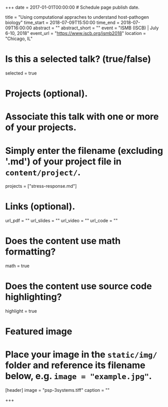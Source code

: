 +++
date = 2017-01-01T00:00:00  # Schedule page publish date.

title = "Using computational appraches to understand host-pathogen biology"
time_start = 2018-07-09T15:50:00
time_end = 2018-07-09T16:00:00
abstract = ""
abstract_short = ""
event = "ISMB (ISCB) | July 6-10, 2018"
event_url = "https://www.iscb.org/ismb2018"
location = "Chicago, IL"

# Is this a selected talk? (true/false)
selected = true

# Projects (optional).
#   Associate this talk with one or more of your projects.
#   Simply enter the filename (excluding '.md') of your project file in `content/project/`.
projects = ["stress-response.md"]

# Links (optional).
url_pdf = ""
url_slides = ""
url_video = ""
url_code = ""

# Does the content use math formatting?
math = true

# Does the content use source code highlighting?
highlight = true

# Featured image
# Place your image in the `static/img/` folder and reference its filename below, e.g. `image = "example.jpg"`.
[header]
image = "psp-3systems.tiff"
caption = ""

+++
